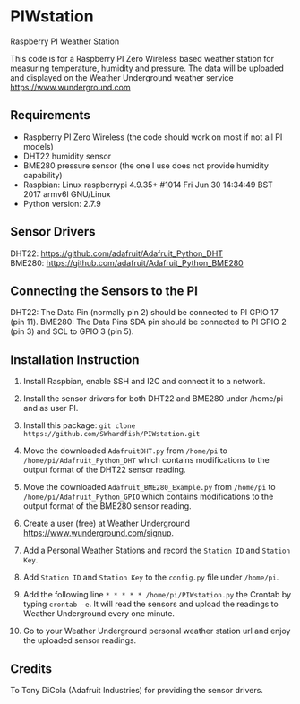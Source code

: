 # PIWstation
Raspberry PI Weather Station

This code is for a Raspberry PI Zero Wireless based weather station for measuring temperature, humidity and pressure. The data will be uploaded and displayed on the Weather Underground weather service https://www.wunderground.com  

## Requirements
* Raspberry PI Zero Wireless (the code should work on most if not all PI models)  
* DHT22 humidity sensor  
* BME280 pressure sensor (the one I use does not provide humidity capability)  
* Raspbian: Linux raspberrypi 4.9.35+ #1014 Fri Jun 30 14:34:49 BST 2017 armv6l GNU/Linux  
* Python version: 2.7.9  


## Sensor Drivers
DHT22: https://github.com/adafruit/Adafruit_Python_DHT  
BME280: https://github.com/adafruit/Adafruit_Python_BME280  

## Connecting the Sensors to the PI
DHT22: The Data Pin (normally pin 2) should be connected to PI GPIO 17 (pin 11).
BME280: The Data Pins SDA pin should be connected to PI GPIO 2 (pin 3) and SCL to GPIO 3 (pin 5).

## Installation Instruction
1. Install Raspbian, enable SSH and I2C and connect it to a network.  
2. Install the sensor drivers for both DHT22 and BME280 under /home/pi and as user PI.  
3. Install this package: `git clone https://github.com/SWhardfish/PIWstation.git`

4. Move the downloaded `AdafruitDHT.py` from `/home/pi` to `/home/pi/Adafruit_Python_DHT` which contains modifications to the output format of the DHT22 sensor reading.  
5. Move the downloaded `Adafruit_BME280_Example.py` from `/home/pi` to `/home/pi/Adafruit_Python_GPIO` which contains modifications to the output format of the BME280 sensor reading.
6. Create a user (free) at Weather Underground https://www.wunderground.com/signup.
7. Add a Personal Weather Stations and record the `Station ID` and `Station Key`.
8. Add `Station ID` and `Station Key` to the `config.py` file under `/home/pi`.
9. Add the following line `* * * * * /home/pi/PIWstation.py` the Crontab by typing `crontab -e`. It will read the sensors and upload the readings to Weather Underground every one minute.
10. Go to your Weather Underground personal weather station url and enjoy the uploaded sensor readings.

## Credits
To Tony DiCola (Adafruit Industries) for providing the sensor drivers.
